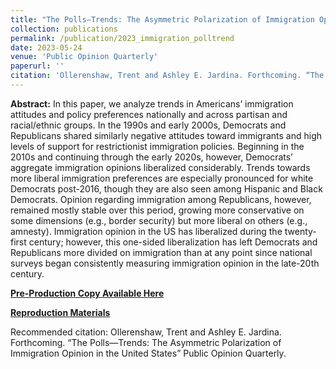 ```yaml
---
title: "The Polls—Trends: The Asymmetric Polarization of Immigration Opinion in the United States"
collection: publications
permalink: /publication/2023_immigration_polltrend
date: 2023-05-24
venue: 'Public Opinion Quarterly'
paperurl: ''
citation: 'Ollerenshaw, Trent and Ashley E. Jardina. Forthcoming. “The Polls—Trends: The Asymmetric Polarization of Immigration Opinion in the United States” Public Opinion Quarterly.'
---
```

**Abstract:** In this paper, we analyze trends in Americans’ immigration attitudes and policy preferences nationally and across partisan and racial/ethnic groups. In the 1990s and early 2000s, Democrats and Republicans shared similarly negative attitudes toward immigrants and high levels of support for restrictionist immigration policies. Beginning in the 2010s and continuing through the early 2020s, however, Democrats’ aggregate immigration opinions liberalized considerably. Trends towards more liberal immigration preferences are especially pronounced for white Democrats post-2016, though they are also seen among Hispanic and Black Democrats. Opinion regarding immigration among Republicans, however, remained mostly stable over this period, growing more conservative on some dimensions (e.g., border security) but more liberal on others (e.g., amnesty). Immigration opinion in the US has liberalized during the twenty-first century; however, this one-sided liberalization has left Democrats and Republicans more divided on immigration than at any point since national surveys began consistently measuring immigration opinion in the late-20th century. 

[**Pre-Production Copy Available Here**](https://trentoll.github.io/files/2023_immigration_polltrend.pdf)

[**Reproduction Materials**](https://doi.org/10.7910/DVN/YESULC)

Recommended citation: Ollerenshaw, Trent and Ashley E. Jardina. Forthcoming. “The Polls—Trends: The Asymmetric Polarization of Immigration Opinion in the United States” Public Opinion Quarterly.


